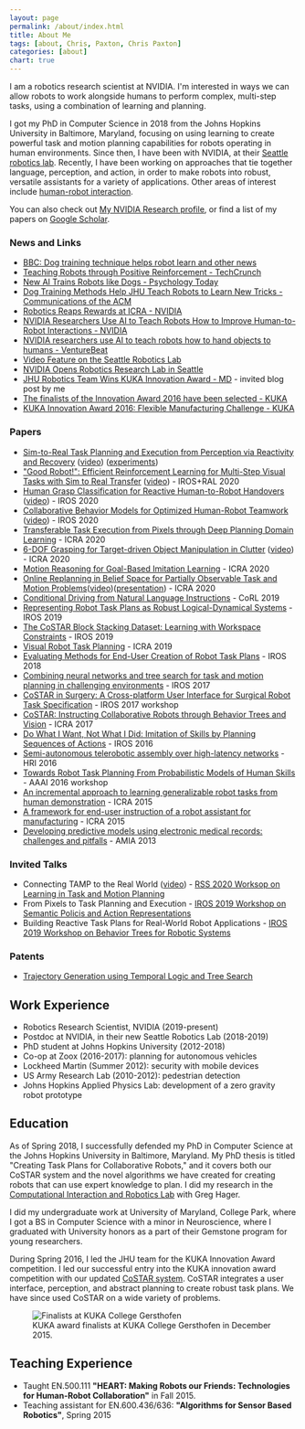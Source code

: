 ```yaml
---
layout: page
permalink: /about/index.html
title: About Me
tags: [about, Chris, Paxton, Chris Paxton]
categories: [about]
chart: true
---
```


I am a robotics research scientist at NVIDIA. I'm interested in ways we can allow robots to work alongside humans to perform complex, multi-step tasks, using a combination of learning and planning.

I got my PhD in Computer Science in 2018 from the Johns Hopkins University in Baltimore, Maryland, focusing on using learning to create powerful task and motion planning capabilities for robots operating in human environments.
Since then, I have been with NVIDIA, at their [Seattle robotics lab](https://youtu.be/JT2viTz_0jU). Recently, I have been working on approaches that tie together language, perception, and action, in order to make robots into robust, versatile assistants for a variety of applications. Other areas of interest include [human-robot interaction](https://www.youtube.com/watch?v=I7mAoEJHee4&feature=youtu.be).

<!--<img style="float: right;" src="{{ site.url }}/images/me.jpg">-->

You can also check out [My NVIDIA Research profile](https://research.nvidia.com/person/chris-paxton), or find a list of my papers on [Google Scholar](https://scholar.google.com/citations?user=I1mOQpAAAAAJ&hl=en&oi=ao).

### News and Links

  * [BBC: Dog training technique helps robot learn and other news](https://www.bbc.com/news/av/technology-54645279)
  * [Teaching Robots through Positive Reinforcement - TechCrunch](https://techcrunch.com/2020/10/26/teaching-robots-through-positive-reinforcement/)
  * [New AI Trains Robots like Dogs - Psychology Today](https://www.psychologytoday.com/us/blog/the-future-brain/202010/new-ai-trains-robots-dogs)
  * [Dog Training Methods Help JHU Teach Robots to Learn New Tricks - Communications of the ACM](https://cacm.acm.org/news/248390-dog-training-methods-help-jhu-teach-robots-to-learn-new-tricks/fulltext)
  * [Robotics Reaps Rewards at ICRA - NVIDIA](https://blogs.nvidia.com/blog/2020/05/29/dieter-fox-award-icra/)
  * [NVIDIA Researchers Use AI to Teach Robots How to Improve Human-to-Robot Interactions - NVIDIA](https://news.developer.nvidia.com/nvidia-researchers-use-ai-to-teach-robots-how-to-improve-human-to-robot-interactions/)
  * [NVIDIA researchers use AI to teach robots how to hand objects to humans - VentureBeat](https://venturebeat.com/2020/03/16/nvidia-researchers-use-ai-to-teach-robots-how-to-hand-objects-to-humans/)
  * [Video Feature on the Seattle Robotics Lab](https://youtu.be/JT2viTz_0jU)
  * [NVIDIA Opens Robotics Research Lab in Seattle](https://news.developer.nvidia.com/nvidia-opens-robotics-research-lab-in-seattle/)
  * [JHU Robotics Team Wins KUKA Innovation Award - MD](https://open.maryland.gov/blog/jhu-robotics-team-wins-kuka-innovation-award/) - invited blog post by me
  * [The finalists of the Innovation Award 2016 have been selected - KUKA](http://www.kuka-robotics.com/en/pressevents/news/NN_14012016_Innovative_Robot_applications_LBR_iiwa.htm)
  * [KUKA Innovation Award 2016: Flexible Manufacturing Challenge - KUKA](https://www.kuka.com/en-DE/Press/Event%20calendar/Hannover%20Fair%202016/kuka-innovation-award)
  
### Papers

  * [Sim-to-Real Task Planning and Execution from Perception via Reactivity and Recovery](https://arxiv.org/abs/2011.08694) ([video](https://youtu.be/qbCzYgAW86w)) ([experiments](https://www.youtube.com/playlist?list=PL-oD0xHUngeLfQmpngYkGFZarstfPOXqX))
  * ["Good Robot!": Efficient Reinforcement Learning for Multi-Step Visual Tasks with Sim to Real Transfer](https://ieeexplore.ieee.org/stamp/stamp.jsp?arnumber=9165109) ([video](https://www.youtube.com/watch?v=qivDFfPf9_I)) - IROS+RAL 2020
  * [Human Grasp Classification for Reactive Human-to-Robot Handovers](https://arxiv.org/pdf/2003.06000) ([video](https://www.youtube.com/watch?v=I7mAoEJHee4&feature=youtu.be)) - IROS 2020
  * [Collaborative Behavior Models for Optimized Human-Robot Teamwork](https://arxiv.org/pdf/1910.04339.pdf) ([video](https://www.youtube.com/watch?v=bSY8K-jkRtA)) - IROS 2020
  * [Transferable Task Execution from Pixels through Deep Planning Domain Learning](https://arxiv.org/pdf/2003.03726) - ICRA 2020
  * [6-DOF Grasping for Target-driven Object Manipulation in Clutter](https://arxiv.org/pdf/1912.03628) ([video](https://youtu.be/nVpiMzIj0-c)) - ICRA 2020
  * [Motion Reasoning for Goal-Based Imitation Learning](https://arxiv.org/pdf/1911.05864) - ICRA 2020
  * [Online Replanning in Belief Space for Partially Observable Task and Motion Problems](https://arxiv.org/pdf/1911.04577)([video](https://www.youtube.com/watch?v=IOtrO29DFUg&list=PLNpZKR7uv5ARTi1sNQRcd5rpa8XxamW2l))([presentation](https://www.youtube.com/watch?v=gdTWHjIC-9s)) - ICRA 2020
  * [Conditional Driving from Natural Language Instructions](https://arxiv.org/pdf/1910.07615) - CoRL 2019
  * [Representing Robot Task Plans as Robust Logical-Dynamical Systems](https://arxiv.org/pdf/1908.01896) - IROS 2019
  * [The CoSTAR Block Stacking Dataset: Learning with Workspace Constraints](https://arxiv.org/pdf/1810.11714.pdf) - IROS 2019
  * [Visual Robot Task Planning](https://arxiv.org/pdf/1804.00062) - ICRA 2019
  * [Evaluating Methods for End-User Creation of Robot Task Plans](https://arxiv.org/pdf/1811.02690) - IROS 2018
  * [Combining neural networks and tree search for task and motion planning in challenging environments](https://arxiv.org/pdf/1703.07887) - IROS 2017
  * [CoSTAR in Surgery: A Cross-platform User Interface for Surgical Robot Task Specification](https://pdfs.semanticscholar.org/b853/81226292ed8a47cb4e059ced14ddcc6ea798.pdf) - IROS 2017 workshop
  * [CoSTAR: Instructing Collaborative Robots through Behavior Trees and Vision](https://arxiv.org/pdf/1611.06145) - ICRA 2017
  * [Do What I Want, Not What I Did: Imitation of Skills by Planning Sequences of Actions](https://arxiv.org/pdf/1612.01215) - IROS 2016
  * [Semi-autonomous telerobotic assembly over high-latency networks](https://dl.acm.org/ft_gateway.cfm?ftid=1702218&id=2906858) - HRI 2016
  * [Towards Robot Task Planning From Probabilistic Models of Human Skills](https://arxiv.org/pdf/1602.04754) - AAAI 2016 workshop
  * [An incremental approach to learning generalizable robot tasks from human demonstration](http://eprints.lincoln.ac.uk/34493/1/ICRA15_0728_FI.pdf) - ICRA 2015
  * [A framework for end-user instruction of a robot assistant for manufacturing](https://ieeexplore.ieee.org/iel7/7128761/7138973/07140065.pdf?casa_token=mrp6oZcPvy4AAAAA:ux_-Jq6IHKCmjodjywSvdBiQyHcoeQrd-M45MfuPOTVdZxjGHEMuS3YbqLeO2Kh2XCTRl8r4xBCO) - ICRA 2015
  * [Developing predictive models using electronic medical records: challenges and pitfalls](https://www.ncbi.nlm.nih.gov/pmc/articles/PMC3900132/) - AMIA 2013

### Invited Talks

  * Connecting TAMP to the Real World ([video](https://www.youtube.com/watch?v=Zzi29kSKlcE)) - [RSS 2020 Worksop on Learning in Task and Motion Planning](https://ipvs.informatik.uni-stuttgart.de/mlr/rss2020Workshop/)
  * From Pixels to Task Planning and Execution - [IROS 2019 Workshop on Semantic Policis and Action Representations](https://sites.google.com/view/spar2019/speakers?authuser=0)
  * Building Reactive Task Plans for Real-World Robot Applications - [IROS 2019 Workshop on Behavior Trees for Robotic Systems](https://behavior-trees-iros-workshop.github.io/)

### Patents

  * [Trajectory Generation using Temporal Logic and Tree Search](https://patentimages.storage.googleapis.com/35/dc/4e/6bf9a63a604604/US10133275.pdf)

## Work Experience

  * Robotics Research Scientist, NVIDIA (2019-present)
  * Postdoc at NVIDIA, in their new Seattle Robotics Lab (2018-2019)
  * PhD student at Johns Hopkins University (2012-2018)
  * Co-op at Zoox (2016-2017): planning for autonomous vehicles
  * Lockheed Martin (Summer 2012): security with mobile devices
  * US Army Research Lab (2010-2012): pedestrian detection
  * Johns Hopkins Applied Physics Lab: development of a zero gravity robot prototype

## Education

As of Spring 2018, I successfully defended my PhD in Computer Science at the Johns Hopkins University in Baltimore, Maryland. My PhD thesis is titled "Creating Task Plans for Collaborative Robots," and it covers both our CoSTAR system and the novel algorithms we have created for creating robots that can use expert knowledge to plan. I did my research in the [Computational Interaction and Robotics Lab](http://cirl.lcsr.jhu.edu/) with Greg Hager.

I did my undergraduate work at University of Maryland, College Park, where I got a BS in Computer Science with a minor in Neuroscience, where I graduated with University honors as a part of their Gemstone program for young researchers.

During Spring 2016, I led the JHU team for the KUKA Innovation Award competition. I led our successful entry into the KUKA innovation award competition with our updated [CoSTAR system](http://cpaxton.github.io/costar_stack/). CoSTAR integrates a user interface, perception, and abstract planning to create robust task plans. We have since used CoSTAR on a wide variety of problems.

<figure>
  <img src="{{ site.url }}/public/kuka2016.jpg" alt="Finalists at KUKA College Gersthofen">
  <figcaption>KUKA award finalists at KUKA College Gersthofen in December 2015.</figcaption>
</figure>

## Teaching Experience

  * Taught EN.500.111 __"HEART: Making Robots our Friends: Technologies for Human-Robot Collaboration"__ in Fall 2015.
  * Teaching assistant for EN.600.436/636: __"Algorithms for Sensor Based Robotics"__, Spring 2015
